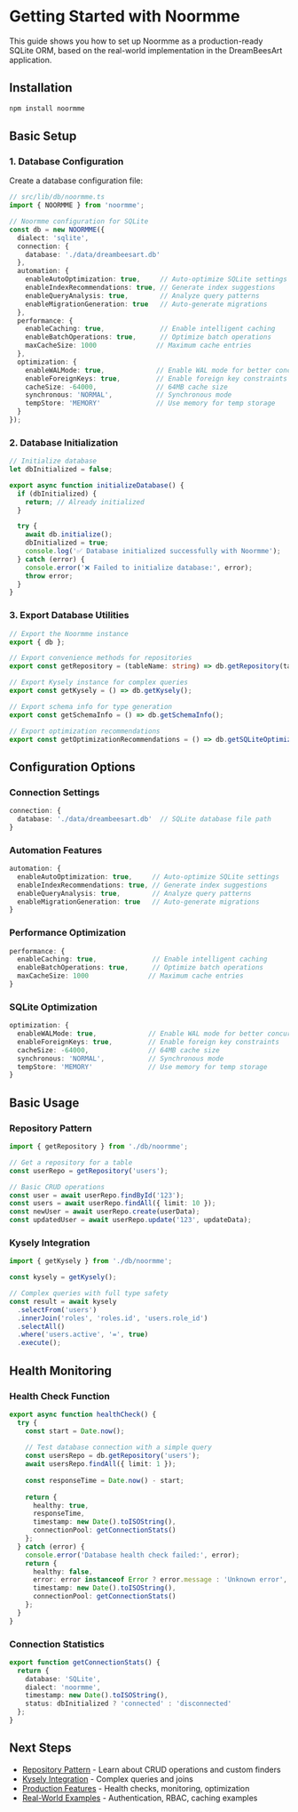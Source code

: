 # Getting Started with Noormme

This guide shows you how to set up Noormme as a production-ready SQLite ORM, based on the real-world implementation in the DreamBeesArt application.

## Installation

```bash
npm install noormme
```

## Basic Setup

### 1. Database Configuration

Create a database configuration file:

```typescript
// src/lib/db/noormme.ts
import { NOORMME } from 'noormme';

// Noormme configuration for SQLite
const db = new NOORMME({
  dialect: 'sqlite',
  connection: {
    database: './data/dreambeesart.db'
  },
  automation: {
    enableAutoOptimization: true,     // Auto-optimize SQLite settings
    enableIndexRecommendations: true, // Generate index suggestions
    enableQueryAnalysis: true,        // Analyze query patterns
    enableMigrationGeneration: true   // Auto-generate migrations
  },
  performance: {
    enableCaching: true,              // Enable intelligent caching
    enableBatchOperations: true,      // Optimize batch operations
    maxCacheSize: 1000               // Maximum cache entries
  },
  optimization: {
    enableWALMode: true,             // Enable WAL mode for better concurrency
    enableForeignKeys: true,         // Enable foreign key constraints
    cacheSize: -64000,               // 64MB cache size
    synchronous: 'NORMAL',           // Synchronous mode
    tempStore: 'MEMORY'              // Use memory for temp storage
  }
});
```

### 2. Database Initialization

```typescript
// Initialize database
let dbInitialized = false;

export async function initializeDatabase() {
  if (dbInitialized) {
    return; // Already initialized
  }

  try {
    await db.initialize();
    dbInitialized = true;
    console.log('✅ Database initialized successfully with Noormme');
  } catch (error) {
    console.error('❌ Failed to initialize database:', error);
    throw error;
  }
}
```

### 3. Export Database Utilities

```typescript
// Export the Noormme instance
export { db };

// Export convenience methods for repositories
export const getRepository = (tableName: string) => db.getRepository(tableName);

// Export Kysely instance for complex queries
export const getKysely = () => db.getKysely();

// Export schema info for type generation
export const getSchemaInfo = () => db.getSchemaInfo();

// Export optimization recommendations
export const getOptimizationRecommendations = () => db.getSQLiteOptimizations();
```

## Configuration Options

### Connection Settings

```typescript
connection: {
  database: './data/dreambeesart.db'  // SQLite database file path
}
```

### Automation Features

```typescript
automation: {
  enableAutoOptimization: true,     // Auto-optimize SQLite settings
  enableIndexRecommendations: true, // Generate index suggestions
  enableQueryAnalysis: true,        // Analyze query patterns
  enableMigrationGeneration: true   // Auto-generate migrations
}
```

### Performance Optimization

```typescript
performance: {
  enableCaching: true,              // Enable intelligent caching
  enableBatchOperations: true,      // Optimize batch operations
  maxCacheSize: 1000               // Maximum cache entries
}
```

### SQLite Optimization

```typescript
optimization: {
  enableWALMode: true,             // Enable WAL mode for better concurrency
  enableForeignKeys: true,         // Enable foreign key constraints
  cacheSize: -64000,               // 64MB cache size
  synchronous: 'NORMAL',           // Synchronous mode
  tempStore: 'MEMORY'              // Use memory for temp storage
}
```

## Basic Usage

### Repository Pattern

```typescript
import { getRepository } from './db/noormme';

// Get a repository for a table
const userRepo = getRepository('users');

// Basic CRUD operations
const user = await userRepo.findById('123');
const users = await userRepo.findAll({ limit: 10 });
const newUser = await userRepo.create(userData);
const updatedUser = await userRepo.update('123', updateData);
```

### Kysely Integration

```typescript
import { getKysely } from './db/noormme';

const kysely = getKysely();

// Complex queries with full type safety
const result = await kysely
  .selectFrom('users')
  .innerJoin('roles', 'roles.id', 'users.role_id')
  .selectAll()
  .where('users.active', '=', true)
  .execute();
```

## Health Monitoring

### Health Check Function

```typescript
export async function healthCheck() {
  try {
    const start = Date.now();
    
    // Test database connection with a simple query
    const usersRepo = db.getRepository('users');
    await usersRepo.findAll({ limit: 1 });
    
    const responseTime = Date.now() - start;
    
    return {
      healthy: true,
      responseTime,
      timestamp: new Date().toISOString(),
      connectionPool: getConnectionStats()
    };
  } catch (error) {
    console.error('Database health check failed:', error);
    return {
      healthy: false,
      error: error instanceof Error ? error.message : 'Unknown error',
      timestamp: new Date().toISOString(),
      connectionPool: getConnectionStats()
    };
  }
}
```

### Connection Statistics

```typescript
export function getConnectionStats() {
  return {
    database: 'SQLite',
    dialect: 'noormme',
    timestamp: new Date().toISOString(),
    status: dbInitialized ? 'connected' : 'disconnected'
  };
}
```

## Next Steps

- [Repository Pattern](./02-repository-pattern.md) - Learn about CRUD operations and custom finders
- [Kysely Integration](./03-kysely-integration.md) - Complex queries and joins
- [Production Features](./04-production-features.md) - Health checks, monitoring, optimization
- [Real-World Examples](./05-real-world-examples.md) - Authentication, RBAC, caching examples
